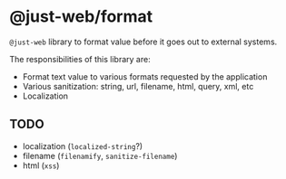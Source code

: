 # @just-web/format

`@just-web` library to format value before it goes out to external systems.

The responsibilities of this library are:

- Format text value to various formats requested by the application
- Various sanitization: string, url, filename, html, query, xml, etc
- Localization

## TODO

- localization (`localized-string`?)
- filename (`filenamify`, `sanitize-filename`)
- html (`xss`)
